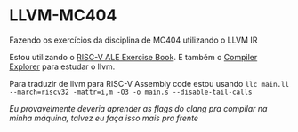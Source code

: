 # LLVM-MC404
Fazendo os exercícios da disciplina de MC404 utilizando o LLVM IR

Estou utilizando o [RISC-V ALE Exercise Book](https://riscv-programming.org/ale-exercise-book/book/title-page.html). E também o [Compiler Explorer](https://godbolt.org/#g:!((g:!((g:!((h:codeEditor,i:(filename:'1',fontScale:14,fontUsePx:'0',j:1,lang:c%2B%2B,source:'//+Type+your+code+here,+or+load+an+example.%0Aint+square(int+num)+%7B%0A++++return+num+*+num%3B%0A%7D'),l:'5',n:'0',o:'C%2B%2B+source+%231',t:'0')),k:33.333333333333336,l:'4',n:'0',o:'',s:0,t:'0'),(g:!((h:compiler,i:(compiler:rv32-clang1810,filters:(b:'0',binary:'1',binaryObject:'1',commentOnly:'0',debugCalls:'1',demangle:'0',directives:'0',execute:'1',intel:'0',libraryCode:'0',trim:'1',verboseDemangling:'0'),flagsViewOpen:'1',fontScale:14,fontUsePx:'0',j:1,lang:c%2B%2B,libs:!(),options:'-O3+-emit-llvm+-S',overrides:!(),selection:(endColumn:91,endLineNumber:10,positionColumn:91,positionLineNumber:10,selectionStartColumn:91,selectionStartLineNumber:10,startColumn:91,startLineNumber:10),source:1),l:'5',n:'0',o:'+RISC-V+rv32gc+clang+18.1.0+(Editor+%231)',t:'0')),k:33.333333333333336,l:'4',n:'0',o:'',s:0,t:'0'),(g:!((h:compiler,i:(compiler:rv32-gcctrunk,filters:(b:'0',binary:'1',binaryObject:'1',commentOnly:'0',debugCalls:'1',demangle:'0',directives:'0',execute:'1',intel:'0',libraryCode:'0',trim:'1',verboseDemangling:'0'),flagsViewOpen:'1',fontScale:14,fontUsePx:'0',j:2,lang:c%2B%2B,libs:!(),options:'-O3',overrides:!(),selection:(endColumn:1,endLineNumber:1,positionColumn:1,positionLineNumber:1,selectionStartColumn:1,selectionStartLineNumber:1,startColumn:1,startLineNumber:1),source:1),l:'5',n:'0',o:'+RISC-V+(32-bits)+gcc+(trunk)+(Editor+%231)',t:'0')),k:33.33333333333333,l:'4',n:'0',o:'',s:0,t:'0')),l:'2',n:'0',o:'',t:'0')),version:4) para estudar o llvm.

Para traduzir de llvm para RISC-V Assembly code estou usando `llc main.ll --march=riscv32 -mattr=i,m -O3 -o main.s --disable-tail-calls`

*Eu provavelmente deveria aprender as flags do clang pra compilar na minha máquina, talvez eu faça isso mais pra frente*
